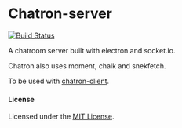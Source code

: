 # Chatron-server

 [![Build Status](https://travis-ci.org/robflop/chatron-server.svg?branch=master)](https://travis-ci.org/robflop/chatron-server)

A chatroom server built with electron and socket.io.

Chatron also uses moment, chalk and snekfetch.

To be used with [chatron-client](https://github.com/robflop/chatron-client).

#### License

Licensed under the [MIT License](https://github.com/robflop/chatron-server/blob/master/LICENSE.md).